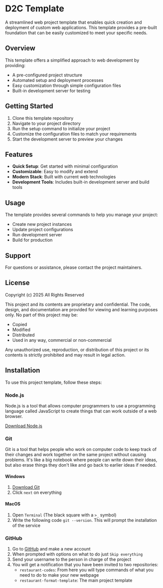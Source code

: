 # D2C Template

A streamlined web project template that enables quick creation and deployment of custom web applications. This template provides a pre-built foundation that can be easily customized to meet your specific needs.

## Overview

This template offers a simplified approach to web development by providing:

- A pre-configured project structure
- Automated setup and deployment processes
- Easy customization through simple configuration files
- Built-in development server for testing

## Getting Started

1. Clone this template repository
2. Navigate to your project directory
3. Run the setup command to initialize your project
4. Customize the configuration files to match your requirements
5. Start the development server to preview your changes

## Features

- **Quick Setup**: Get started with minimal configuration
- **Customizable**: Easy to modify and extend
- **Modern Stack**: Built with current web technologies
- **Development Tools**: Includes built-in development server and build tools

## Usage

The template provides several commands to help you manage your project:

- Create new project instances
- Update project configurations
- Run development server
- Build for production

## Support

For questions or assistance, please contact the project maintainers.

## License

Copyright (c) 2025 All Rights Reserved

This project and its contents are proprietary and confidential. The code, design, and documentation are provided for viewing and learning purposes only. No part of this project may be:

- Copied
- Modified
- Distributed
- Used in any way, commercial or non-commercial

Any unauthorized use, reproduction, or distribution of this project or its contents is strictly prohibited and may result in legal action.

## Installation

To use this project template, follow these steps:

### Node.js

Node.js is a tool that allows computer programmers to use a programming language called JavaScript to create things that can work outside of a web browser.

[Download Node.js](https://nodejs.org/en/download)

### Git

Git is a tool that helps people who work on computer code to keep track of their changes and work together on the same project without causing problems. It's like a big notebook where people can write down their ideas, but also erase things they don't like and go back to earlier ideas if needed.

#### Windows

1. [Download Git](https://gitforwindows.org/)
2. Click `next` on everything

#### MacOS

1. Open `Terminal` (The black square with a `>_` symbol)
2. Write the following code `git --version`. This will prompt the installation of the service

### GitHub

1. Go to [GitHub](https://github.com/signup?ref_cta=Sign+up&ref_loc=header+logged+out&ref_page=%2F&source=header-home) and make a new account
2. When prompted with options on what to do just `Skip everything`
3. Send your username to the person in charge of the project
4. You will get a notification that you have been invited to two repositories:
   - `restaurant-codes`: From here you will type commands of what you need to do to make your new webpage
   - `restaurant-format-template`: The main project template
